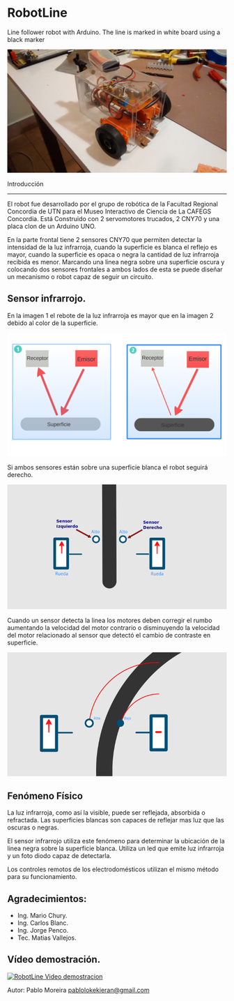 RobotLine
========

Line follower robot with Arduino. The line is marked in white board using a black marker


![Imagen][id]

Introducción

---------------
El robot fue desarrollado por el grupo de robótica de la Facultad Regional Concordia de UTN para el Museo Interactivo de Ciencia de La CAFEGS Concordia.
Está Construido con 2 servomotores trucados, 2 CNY70 y  una placa clon de un Arduino UNO.

En la parte frontal tiene 2 sensores CNY70 que permiten detectar la intensidad de la luz infrarroja, cuando la superficie es blanca el reflejo es mayor, cuando la superficie es opaca o negra la cantidad de luz infrarroja recibida es menor.
Marcando una linea negra sobre una superficie oscura y colocando dos sensores frontales a ambos lados de esta se puede diseñar un mecanismo o robot capaz de seguir un circuito.

Sensor infrarrojo.
-------------------------------------------------------------
En la imagen 1 el rebote de la luz infrarroja es mayor que en la imagen 2 debido al color de la superficie. 

![Imagen][sen]

Si ambos sensores están sobre una superficie blanca el robot seguirá derecho.

![Imagen][seg]  

Cuando un sensor detecta la linea los motores deben corregir el rumbo aumentando la velocidad del motor contrario o disminuyendo la velocidad del motor relacionado al sensor que detectó el cambio de contraste en superficie.

![Imagen][dob]

Fenómeno Físico
---------------
La luz infrarroja, como así la visible, puede ser reflejada, absorbida o refractada. Las superficies blancas son capaces de reflejar mas luz que las oscuras o negras.

El sensor infrarrojo utiliza este fenómeno para determinar la ubicación de la linea negra sobre la superficie blanca. Utiliza un led que emite luz infrarroja y un foto diodo capaz de detectarla. 


Los controles remotos de los electrodomésticos utilizan el mismo método para su funcionamiento.  


   
Agradecimientos:
----------------
* Ing. Mario Chury.
* Ing. Carlos Blanc.
* Ing. Jorge Penco.
* Tec. Matias Vallejos.



Vídeo demostración.
-------------------
 
[![RobotLine Video demostracion](http://img.youtube.com/vi/SeZ32AWF-9Q/0.jpg)](http://www.youtube.com/watch?v=SeZ32AWF-9Q)

Autor: Pablo Moreira <pablolokekieran@gmail.com>

[sen]: https://raw.githubusercontent.com/pablomoreira/RoboLine/master/img/ex2.png "Sensor"
[seg]: https://raw.githubusercontent.com/pablomoreira/RoboLine/master/img/ex0.png "Seguir"
[dob]: https://raw.githubusercontent.com/pablomoreira/RoboLine/master/img/ex1.png "Doblar"
[id]: https://raw.githubusercontent.com/pablomoreira/RoboLine/master/img/roboline.jpg " "

